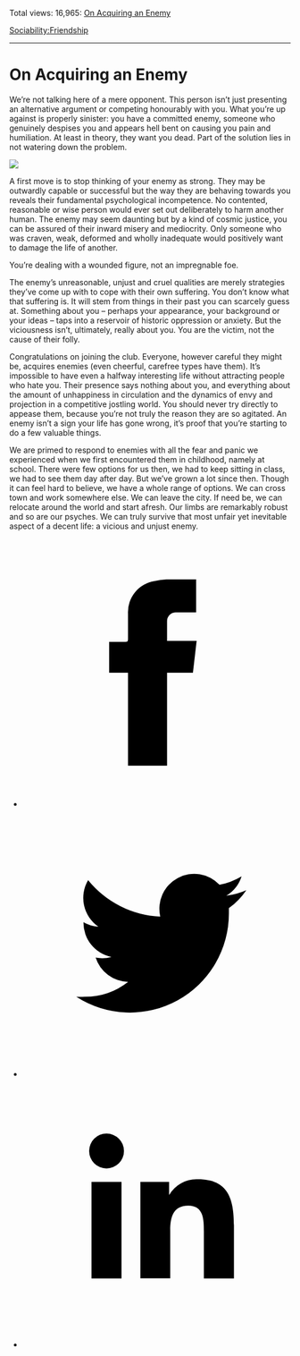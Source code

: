 Total views: 16,965: [On Acquiring an Enemy](https://www.theschooloflife.com/thebookoflife/on-acquiring-an-enemy/)

[Sociability:](https://www.theschooloflife.com/thebookoflife/category/sociability/)[Friendship](https://www.theschooloflife.com/thebookoflife/category/sociability/friendship/)

* * *

# On Acquiring an Enemy
<style>
						.alignnone {
  display: block;
  margin-left: auto;
  margin-right: auto;
  align: center:
}

.addtoany_share_save_container {
display:none;
}

.wp-block-image {
		display: block;
  margin-left: auto;
  margin-right: auto;
  width: 50%;
}

.aligncenter {
display: block;
  margin-left: auto;
  margin-right: auto;
  align: center:
}

@media only screen and (max-width: 500px) {
  .wp-block-image {
		display: block;
  margin-left: auto;
  margin-right: auto;
  width: 100%;
} }

h1 {max-width: 600px !important;
}
.s18-single-post .content-area .site-main article .post-cat-header-display + .old-wrapper p {
    font-size: 1.200em
}
						</style>

We’re not talking here of a mere opponent. This person isn’t just presenting an alternative argument or competing honourably with you. What you’re up against is properly sinister: you have a committed enemy, someone who genuinely despises you and appears hell bent on causing you pain and humiliation. At least in theory, they want you dead. Part of the solution lies in not watering down the problem.

![](https://www.theschooloflife.com/thebookoflife/wp-content/uploads/2017/11/dc43267aefb703ffb7156cf6f69f4de0-male-portraits-portrait-paintings.jpg)

A first move is to stop thinking of your enemy as strong. They may be outwardly capable or successful but the way they are behaving towards you reveals their fundamental psychological incompetence. No contented, reasonable or wise person would ever set out deliberately to harm another human. The enemy may seem daunting but by a kind of cosmic justice, you can be assured of their inward misery and mediocrity. Only someone who was craven, weak, deformed and wholly inadequate would positively want to damage the life of another.

You’re dealing with a wounded figure, not an impregnable foe.

The enemy’s unreasonable, unjust and cruel qualities are merely strategies they’ve come up with to cope with their own suffering. You don’t know what that suffering is. It will stem from things in their past you can scarcely guess at. Something about you – perhaps your appearance, your background or your ideas – taps into a reservoir of historic oppression or anxiety. But the viciousness isn’t, ultimately, really about you. You are the victim, not the cause of their folly.

Congratulations on joining the club. Everyone, however careful they might be, acquires enemies (even cheerful, carefree types have them). It’s impossible to have even a halfway interesting life without attracting people who hate you. Their presence says nothing about you, and everything about the amount of unhappiness in circulation and the dynamics of envy and projection in a competitive jostling world. You should never try directly to appease them, because you’re not truly the reason they are so agitated. An enemy isn’t a sign your life has gone wrong, it’s proof that you’re starting to do a few valuable things.

We are primed to respond to enemies with all the fear and panic we experienced when we first encountered them in childhood, namely at school. There were few options for us then, we had to keep sitting in class, we had to see them day after day. But we’ve grown a lot since then. Though it can feel hard to believe, we have a whole range of options. We can cross town and work somewhere else. We can leave the city. If need be, we can relocate around the world and start afresh. Our limbs are remarkably robust and so are our psyches. We can truly survive that most unfair yet inevitable aspect of a decent life: a vicious and unjust enemy.

<style>
    .iframe-class { display: block !important; }
</style>

- [<svg xmlns="http://www.w3.org/2000/svg" viewbox="0 0 26 26"><title>Facebook</title>
                    <g>
                        <path d="M8.38,10H9.92c.2,0,.29,0,.29-.28,0-.82,0-1.64,0-2.46a3.05,3.05,0,0,1,2.57-3.15A7.22,7.22,0,0,1,14,3.95c.86,0,1.71,0,2.57,0h.25v3.2h-2A.85.85,0,0,0,14,8c0,.62,0,1.24,0,1.91h2.87L16.51,13H14v9H10.21V13H8.38Z"></path>
                    </g>
                </svg>](http://www.facebook.com/sharer/sharer.php?u=https://www.theschooloflife.com/thebookoflife/on-acquiring-an-enemy/)
- [<svg xmlns="http://www.w3.org/2000/svg" viewbox="0 0 26 26"><title>Twitter</title>
                    <path d="M21.69,7.9a6.75,6.75,0,0,1-1.94.53,3.39,3.39,0,0,0,1.48-1.87,6.76,6.76,0,0,1-2.14.82,3.38,3.38,0,0,0-5.75,3.08,9.59,9.59,0,0,1-7-3.53,3.38,3.38,0,0,0,1,4.51A3.36,3.36,0,0,1,5.89,11v0A3.38,3.38,0,0,0,8.6,14.37a3.39,3.39,0,0,1-1.53.06,3.38,3.38,0,0,0,3.15,2.35A6.78,6.78,0,0,1,6,18.22a6.87,6.87,0,0,1-.81,0A9.6,9.6,0,0,0,20,10.08q0-.22,0-.44A6.86,6.86,0,0,0,21.69,7.9Z"></path>
                </svg>](http://twitter.com/share?url=https://www.theschooloflife.com/thebookoflife/on-acquiring-an-enemy/&text=&via=theschooloflife)
- [<svg xmlns="http://www.w3.org/2000/svg" viewbox="0 0 26 26"><title>LinkedIn</title>
<path class="cls-2" d="M6.67,10H9.58v9.36H6.67ZM8.13,5.32A1.69,1.69,0,1,1,6.44,7,1.69,1.69,0,0,1,8.13,5.32"></path><path class="cls-2" d="M11.41,10H14.2v1.28h0A3.06,3.06,0,0,1,17,9.75c2.95,0,3.49,1.94,3.49,4.46v5.14H17.57V14.79c0-1.09,0-2.48-1.51-2.48s-1.75,1.18-1.75,2.4v4.63H11.41Z"></path></svg>](https://www.linkedin.com/shareArticle?mini=true&url=https://www.theschooloflife.com/thebookoflife/on-acquiring-an-enemy/)
